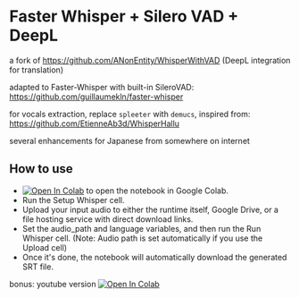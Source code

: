# Faster Whisper + Silero VAD + DeepL

a fork of https://github.com/ANonEntity/WhisperWithVAD (DeepL integration for translation)

adapted to Faster-Whisper with built-in SileroVAD: https://github.com/guillaumekln/faster-whisper

for vocals extraction, replace `spleeter` with `demucs`, inspired from: https://github.com/EtienneAb3d/WhisperHallu

several enhancements for Japanese from somewhere on internet

## How to use

 - [![Open In Colab][colab-badge]][colab-notebook] to open the notebook in Google Colab.
 - Run the Setup Whisper cell.
 - Upload your input audio to either the runtime itself, Google Drive, or a file hosting service with direct download links.
 - Set the audio_path and language variables, and then run the Run Whisper cell. (Note: Audio path is set automatically if you use the Upload cell)
 - Once it's done, the notebook will automatically download the generated SRT file.

bonus: youtube version [![Open In Colab][colab-badge]][yt-notebook]

[colab-badge]: <https://colab.research.google.com/assets/colab-badge.svg>
[colab-notebook]: <https://colab.research.google.com/github/phineas-pta/VwArship/blob/main/WhisperWithVAD.ipynb>
[yt-notebook]: <https://colab.research.google.com/github/phineas-pta/VwArship/blob/main/whisper_youtube.ipynb>
